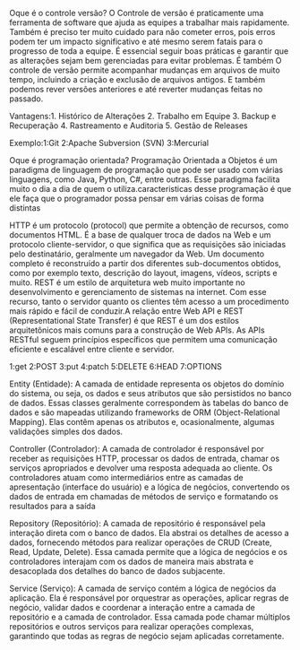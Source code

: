 Oque é o controle versão?
O Controle de versão é praticamente uma ferramenta de software que ajuda as equipes a trabalhar mais rapidamente. Também é preciso ter muito cuidado para não cometer erros, pois erros podem ter um impacto significativo e até mesmo serem fatais para o progresso de toda a equipe. É essencial seguir boas práticas e garantir que as alterações sejam bem gerenciadas para evitar problemas. É também O controle de versão permite acompanhar mudanças em arquivos de muito tempo, incluindo a criação e exclusão de arquivos antigos. E também podemos rever versões anteriores e até reverter mudanças feitas no passado.

Vantagens:1. Histórico de Alterações
2. Trabalho em Equipe
3. Backup e Recuperação
4. Rastreamento e Auditoria
5. Gestão de Releases

Exemplo:1:Git
2:Apache Subversion (SVN)
3:Mercurial

Oque é programação orientada?
Programação Orientada a Objetos é um paradigma de linguagem de programação que pode ser usado com várias linguagens, como Java, Python, C#, entre outras. Esse paradigma facilita muito o dia a dia de quem o utiliza.caracteristicas desse programação é que ele faça que o programador possa pensar em várias coisas de forma distintas

HTTP é um protocolo (protocol) que permite a obtenção de recursos, como documentos HTML. É a base de qualquer troca de dados na Web e um protocolo cliente-servidor, o que significa que as requisições são iniciadas pelo destinatário, geralmente um navegador da Web. Um documento completo é reconstruído a partir dos diferentes sub-documentos obtidos, como por exemplo texto, descrição do layout, imagens, vídeos, scripts e muito.
REST é um estilo de arquitetura web muito importante no desenvolvimento e gerenciamento de sistemas na internet. Com esse recurso, tanto o servidor quanto os clientes têm acesso a um procedimento mais rápido e fácil de conduzir.A relação entre Web API e REST (Representational State Transfer) é que REST é um dos estilos arquitetônicos mais comuns para a construção de Web APIs. As APIs RESTful seguem princípios específicos que permitem uma comunicação eficiente e escalável entre cliente e servidor.

1:get
2:POST
3:put
4:patch
5:DELETE
6:HEAD
7:OPTIONS 

Entity (Entidade): A camada de entidade representa os objetos do domínio do sistema, ou seja, os dados e seus atributos que são persistidos no banco de dados. Essas classes geralmente correspondem às tabelas do banco de dados e são mapeadas utilizando frameworks de ORM (Object-Relational Mapping). Elas contêm apenas os atributos e, ocasionalmente, algumas validações simples dos dados.

Controller (Controlador): A camada de controlador é responsável por receber as requisições HTTP, processar os dados de entrada, chamar os serviços apropriados e devolver uma resposta adequada ao cliente. Os controladores atuam como intermediários entre as camadas de apresentação (interface do usuário) e a lógica de negócios, convertendo os dados de entrada em chamadas de métodos de serviço e formatando os resultados para a saída

Repository (Repositório): A camada de repositório é responsável pela interação direta com o banco de dados. Ela abstrai os detalhes de acesso a dados, fornecendo métodos para realizar operações de CRUD (Create, Read, Update, Delete). Essa camada permite que a lógica de negócios e os controladores interajam com os dados de maneira mais abstrata e desacoplada dos detalhes do banco de dados subjacente.

Service (Serviço): A camada de serviço contém a lógica de negócios da aplicação. Ela é responsável por orquestrar as operações, aplicar regras de negócio, validar dados e coordenar a interação entre a camada de repositório e a camada de controlador. Essa camada pode chamar múltiplos repositórios e outros serviços para realizar operações complexas, garantindo que todas as regras de negócio sejam aplicadas corretamente.